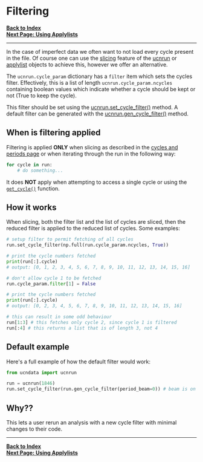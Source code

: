# Filtering

[**Back to Index**](index.md)\
[**Next Page: Using Applylists**](applylist.md)

---

In the case of imperfect data we often want to not load every cycle present in the file. Of course one can use the [slicing](../docs/cycandperiods.md#slicing-and-indexing) feature of the [ucnrun] or [applylist] objects to achieve this, however we offer an alternative.

The `ucnrun.cycle_param` dictionary has a `filter` item which sets the cycles filter. Effectively, this is a list of length `ucnrun.cycle_param.ncycles` containing boolean values which indicate whether a cycle should be kept or not (True to keep the cycle).

This filter should be set using the [ucnrun.set_cycle_filter()](../docs/ucnrun.md#ucnrunset_cycle_filter) method. A default filter can be generated with the [ucnrun.gen_cycle_filter()](../docs/ucnrun.md#ucnrungen_cycle_filter) method.

## When is filtering applied

Filtering is applied **ONLY** when slicing as described in the [cycles and periods page](cycandperiods.md#slicing-and-indexing) or when iterating through the run in the following way:

```python
for cycle in run:
    # do something...
```

It does **NOT** apply when attempting to access a single cycle or using the [`get_cycle()`](../docs/ucnrun.md#ucnrunget_cycle) function.

## How it works

When slicing, both the filter list and the list of cycles are sliced, then the reduced filter is applied to the reduced list of cycles. Some examples:

```python
# setup filter to permit fetching of all cycles
run.set_cycle_filter(np.full(run.cycle_param.ncycles, True))

# print the cycle numbers fetched
print(run[:].cycle)
# output: [0, 1, 2, 3, 4, 5, 6, 7, 8, 9, 10, 11, 12, 13, 14, 15, 16]

# don't allow cycle 1 to be fetched
run.cycle_param.filter[1] = False

# print the cycle numbers fetched
print(run[:].cycle)
# output: [0, 2, 3, 4, 5, 6, 7, 8, 9, 10, 11, 12, 13, 14, 15, 16]

# this can result in some odd behaviour
run[1:3] # this fetches only cycle 2, since cycle 1 is filtered
run[:4] # this returns a list that is of length 3, not 4
```

## Default example

Here's a full example of how the default filter would work:

```python
from ucndata import ucnrun

run = ucnrun(1846)
run.set_cycle_filter(run.gen_cycle_filter(period_beam=0)) # beam is on in period 0
```

## Why??

This lets a user rerun an analysis with a new cycle filter with minimal changes to their code.

---

[**Back to Index**](index.md)\
[**Next Page: Using Applylists**](applylist.md)




[tfile]: #tfile
[DataFrame]: https://pandas.pydata.org/pandas-docs/stable/reference/api/pandas.DataFrame.html
[ttree]:https://github.com/ucn-triumf/rootloader/blob/main/docs/rootloader/ttree.md
[attrdict]:https://github.com/ucn-triumf/rootloader/blob/main/docs/rootloader/attrdict.md
[rootloader]: https://github.com/ucn-triumf/rootloader
[ucnrun]: ../docs/ucnrun.md
[ucncycle]: ../docs/ucncycle.md
[ucnperiod]: ../docs/ucnperiod.md
[applylist]: ../docs/applylist.md
[read]: ../docs/read.md
[merge]: ../docs/merge.md
